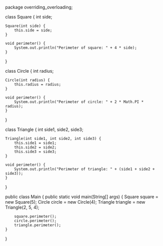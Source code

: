 package overriding_overloading;

class Square {
    int side;

    Square(int side) {
        this.side = side;
    }

    void perimeter() {
        System.out.println("Perimeter of square: " + 4 * side);
    }
}

class Circle {
    int radius;

    Circle(int radius) {
        this.radius = radius;
    }

    void perimeter() {
        System.out.println("Perimeter of circle: " + 2 * Math.PI * radius);
    }
}

class Triangle {
    int side1, side2, side3;

    Triangle(int side1, int side2, int side3) {
        this.side1 = side1;
        this.side2 = side2;
        this.side3 = side3;
    }

    void perimeter() {
        System.out.println("Perimeter of triangle: " + (side1 + side2 + side3));
    }
}

public class Main {
    public static void main(String[] args) {
        Square square = new Square(5);
        Circle circle = new Circle(4);
        Triangle triangle = new Triangle(2, 5, 4);

        square.perimeter();
        circle.perimeter();
        triangle.perimeter();
    }
}
